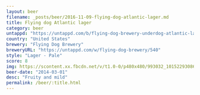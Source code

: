 ```yaml
---
layout: beer
filename: _posts/beer/2016-11-09-flying-dog-atlantic-lager.md
title: Flying dog Atlantic lager
category: beer
untappd: "https://untappd.com/b/flying-dog-brewery-underdog-atlantic-lager/109771"
country: "United States"
brewery: "Flying Dog Brewery"
breweryURL: "https://untappd.com/w/flying-dog-brewery/540"
style: "Lager - Pale"
score: 8
img: https://scontent.xx.fbcdn.net/v/t1.0-0/p480x480/993032_10152293086873745_958885686_n.jpg?oh=6851dac84c439ccc8469f204fa548f97&oe=58FD4B28
beer-date: "2014-03-01"
desc: "Fruity and mild"
permalink: /beer/:title.html
---
```

